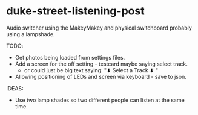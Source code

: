 # duke-street-listening-post

Audio switcher using the MakeyMakey and physical switchboard probably using a
lampshade.

TODO:

- Get photos being loaded from settings files.
- Add a screen for the off setting - testcard maybe saying select track.
  - or could just be big text saying: "⬇ Select a Track ⬇ "
- Allowing positioning of LEDs and screen via keyboard - save to json.

IDEAS:

- Use two lamp shades so two different people can listen at the same time.
